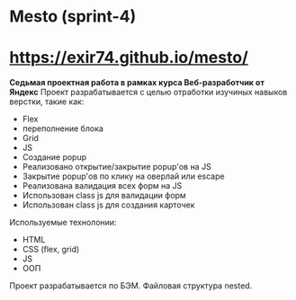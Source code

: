 # Mesto (sprint-4)
# https://exir74.github.io/mesto/
**Седьмая проектная работа в рамках курса Веб-разработчик от Яндекс**
Проект разрабатывается с целью отработки изучиных навыков верстки, такие как:

- Flex
- переполнение блока
- Grid
- JS
- Создание popup
- Реализовано открытие/закрытие popup'ов на JS
- Закрытие popup'ов по клику на оверлай или escape
- Реализована валидация всех форм на JS
- Использован class js для валидации форм
- Использован class js для создания карточек


Используемые технолонии:

- HTML
- CSS (flex, grid)
- JS 
- ООП

Проект разрабатывается по БЭМ.
Файловая структура nested.
